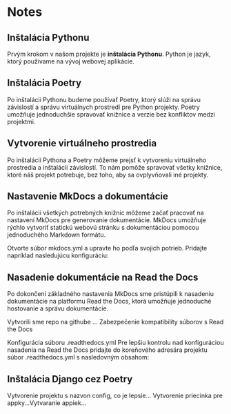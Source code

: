 # Notes

## Inštalácia Pythonu

Prvým krokom v našom projekte je **inštalácia Pythonu**. Python je jazyk, ktorý používame na vývoj webovej aplikácie.

<!-- https://www.python.org/downloads/

```bash
python --version
python3 --version
``` -->

## Inštalácia Poetry

Po inštalácii Pythonu budeme používať Poetry, ktorý slúži na správu závislostí a správu virtuálnych prostredí pre Python projekty. Poetry umožňuje jednoduchšie spravovať knižnice a verzie bez konfliktov medzi projektmi.

<!--
```bash
curl -sSL https://install.python-poetry.org | python3 
poetry --version
``` -->

## Vytvorenie virtuálneho prostredia

Po inštalácii Pythona a Poetry môžeme prejsť k vytvoreniu virtuálneho prostredia a inštalácii závislostí. To nám pomôže spravovať všetky knižnice, ktoré náš projekt potrebuje, bez toho, aby sa ovplyvňovali iné projekty.

<!--
```bash
poetry init
poetry add <názov_knižnice>

``` -->

## Nastavenie MkDocs a dokumentácie

Po inštalácii všetkých potrebných knižníc môžeme začať pracovať na nastavení MkDocs pre generovanie dokumentácie. MkDocs umožňuje rýchlo vytvoriť statickú webovú stránku s dokumentáciou pomocou jednoduchého Markdown formátu.

<!--
```bash
mkdocs new . (. znamena, ze v tomto priecinku)

``` -->

Otvorte súbor mkdocs.yml a upravte ho podľa svojich potrieb. Pridajte napríklad nasledujúcu konfiguráciu:

<!-- ```yaml
site_name: ZenovateX Documentation
theme:
  name: 'readthedocs'
``` -->

<!-- ```bash
mkdocs serve
``` -->

## Nasadenie dokumentácie na Read the Docs

Po dokončení základného nastavenia MkDocs sme pristúpili k nasadeniu dokumentácie na platformu Read the Docs, ktorá umožňuje jednoduché hostovanie a správu dokumentácie.

Vytvorili sme repo na githube ...
Zabezpečenie kompatibility súborov s Read the Docs

<!-- ```bash
poetry export -f requirements.txt --output requirements.txt --without-hashes
``` -->

Konfigurácia súboru .readthedocs.yml
Pre lepšiu kontrolu nad konfiguráciou nasadenia na Read the Docs pridajte do koreňového adresára projektu súbor .readthedocs.yml s nasledovným obsahom:

<!-- ```yaml
version: 2

build:
  os: ubuntu-24.04
  tools:
    python: "3"

python:
  install:
    - requirements: requirements.txt

mkdocs:
  configuration: mkdocs.yml
  ``` -->

## Inštalácia Django cez Poetry

Vytvorenie projektu s nazvon config, co je lepsie... Vytvorenie priecinka pre appky...Vytvaranie appiek...

<!-- poetry add django 
poetry shell - pre venv alebo prikaz s poetry run...
poetry run django-admin startproject config .
-->

<!-- 

erp/
├── erp/                     # Hlavná aplikácia Django (core nastavenia)
│   ├── settings.py
│   ├── urls.py              # Vstupný bod pre URL
│   ├── wsgi.py
│   └── asgi.py
├── finances/                # Modul Financie
│   ├── models/
│   │   ├── __init__.py
│   │   ├── budget.py        # Model pre rozpočet
│   │   ├── expenses.py      # Model pre výdavky
│   │   └── accounting.py    # Model pre účtovníctvo
│   ├── views/
│   │   ├── __init__.py
│   │   ├── budget_views.py
│   │   └── expenses_views.py
│   ├── urls.py
│   ├── tests/
│   │   ├── test_budget.py
│   │   └── test_expenses.py
│   └── templates/
│       └── finances/
│           ├── budget_list.html
│           └── expense_detail.html
├── calendar/                # Modul Kalendár
├── wellness/                # Modul Zdravie a wellness
├── tasks/                   # Modul Úlohy a produktivita
├── analytics/               # Modul Analytika a reporty
└── common/                  # Zdieľané komponenty (napr. autentifikácia, notifikácie)
    ├── models.py
    ├── utils.py
    ├── serializers.py
    └── middleware.py

warehouse/
├── __init__.py
├── admin.py
├── apps.py
├── migrations/
├── models/
│   ├── __init__.py
│   ├── inventory.py       # Modely pre inventár
│   ├── orders.py          # Modely pre objednávky
│   └── suppliers.py       # Modely pre dodávateľov
├── views/
│   ├── __init__.py
│   ├── inventory_views.py # Views pre inventár
│   ├── order_views.py     # Views pre objednávky
│   └── supplier_views.py  # Views pre dodávateľov
├── serializers/
│   ├── __init__.py
│   ├── inventory_serializers.py
│   └── order_serializers.py
├── urls.py
├── tests/
│   ├── __init__.py
│   ├── test_inventory.py
│   └── test_orders.py
└── templates/
    └── warehouse/
        ├── inventory/
        ├── orders/
        └── suppliers/

1. Financie

    • Správa príjmov a výdavkov
    • Sledovanie investícií
    • Plánovanie rozpočtu
    • Štatistiky a reporty
    • Účtovníctvo a fakturácia

2. Bankové účty a investičné portfólio

    • Import bankových výpisov
    • Správa rôznych účtov a investícií
    • Sledovanie stavu účtov a investičných výnosov
    • Scrapovanie a automatické sledovanie aktuálneho stavu investícií (napr. ceny akcií, stav účtov)

3. Pracovný čas a projektový manažment

    • Sledovanie odpracovaných hodín
    • Správa úloh a projektov
    • Výkaz práce a generovanie reportov

4. Kalendár a plánovač

    • Integrovaný alebo synchronizovaný kalendár (napr. s Google Calendar)
    • Plánovanie úloh a udalostí
    • Nastavovanie pripomienok a upozornení

5. Denník a poznámky

    • Osobný denník na denné záznamy
    • Ukladanie poznámok podľa kategórií
    • Rýchle poznámky a todo zoznamy

6. Úlohy a produktivita

    • Denné, týždenné a dlhodobé ciele
    • Organizovanie úloh podľa priority a kategórií
    • Sledovanie pokroku v jednotlivých úlohách

7. Zdravie a wellness

    • Sledovanie zdravotných údajov (napr. váha, spánok, fyzická aktivita)
    • Záznamy o návštevách lekárov, procedúrach a liekoch
    • Ciele pre wellness (napr. cvičenie, diéta)

8. Stravovanie a nákupný zoznam

    • Plánovanie jedálničkov a rozpis stravy
    • Nákupné zoznamy
    • Sledovanie výdajov na potraviny

9. Cestovanie a plánovanie výletov

    • Správa cestovných plánov
    • Ukladanie itinerárov a rezervácií
    • Rozpočty a výdavky na cesty

10. Dokumenty a osobná administratíva

    • Ukladanie a manažovanie osobných dokumentov (napr. faktúry, potvrdenia)
    • Rýchly prístup k dôležitým dokumentom

11. Kontakty a CRM (správa kontaktov)

    • Evidencia dôležitých kontaktov
    • Pripomienky na kontaktovanie dôležitých osôb (napr. pripomienky na stretnutia)

12. Vzdelávanie a osobný rast

    • Evidencia kníh, kurzov a vzdelávacích aktivít
    • Záznamy z učenia (poznámky, úlohy, sledovanie pokroku)
    • Osobné a profesionálne ciele

13. Hobby a záľuby

    • Záznamy o aktivitách a záľubách (napr. šport, tvorba, umenie)
    • Ciele pre voľnočasové aktivity
    • Sledovanie pokroku a projektov v rámci hobby

14. Šetrenie a dlhodobé ciele

    • Finančné ciele a plánovanie šetrenia
    • Sledovanie cieľov a pokroku

15. Pripomienky a upozornenia

    • Pripomienky na dôležité udalosti (narodeniny, výročia)
    • Notifikácie pre osobné a pracovné úlohy

16. Sklad a správa majetku

    • Sledovanie osobného majetku a inventára
    • Správa majetku (napr. elektronika, nábytok, cennosti)

17. Bytové a domáce povinnosti

    • Údržba domácnosti (pripomienky na opravy, upratovanie)
    • Sledovanie stavu a údržby domácich spotrebičov

18. Automatizácie a integrácie

    • Integrácie s rôznymi aplikáciami (napr. Google Calendar, bankové API)
    • Automatizované úlohy (napr. spracovanie výpisov, notifikácie)

19. Osobná bezpečnosť a heslá

    • Správa hesiel a dôležitých informácií
    • Evidencia bezpečnostných opatrení (napr. dvojfaktorová autentifikácia)

20. Plánovanie a pripomienky v dlhodobom horizonte

    • Nastavenie ročných cieľov a plánov
    • Pravidelné pripomienky na dôležité dlhodobé úlohy

21. Analytika a reporty

    • Prehľady a štatistiky (napr. finančné výkazy, sledovanie návykov)
    • Export údajov a reportovanie podľa kategórií

22. AI asistent a automatické odporúčania

    • Automatické odporúčania na základe dát (napr. výdavkové vzorce, zlepšenie efektivity)
    • Integrácia s NLP modelmi na analyzovanie textov a záznamov (napr. sumarizácie poznámok)

23. Životné ciele a plány

    • Evidencia osobných a životných cieľov
    • Dlhodobé plány (napr. úspory na bývanie, dôchodok)

24. Denné rutiny a návyky

    • Sledovanie denných návykov a rutín (napr. ranná rutina, cvičenie)
    • Nastavenie pripomienok na dodržiavanie denných návykov

take nieco...
 -->